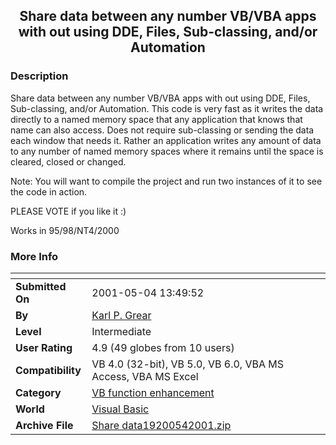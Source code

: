 ﻿<div align="center">

## Share data between any number VB/VBA apps with out using DDE, Files, Sub\-classing, and/or Automation


</div>

### Description

Share data between any number VB/VBA apps with out using DDE, Files, Sub-classing, and/or Automation. This code is very fast as it writes the data directly to a named memory space that any application that knows that name can also access. Does not require sub-classing or sending the data each window that needs it. Rather an application writes any amount of data to any number of named memory spaces where it remains until the space is cleared, closed or changed.

Note: You will want to compile the project and run two instances of it to see the code in action.

PLEASE VOTE if you like it :)

Works in 95/98/NT4/2000
 
### More Info
 


<span>             |<span>
---                |---
**Submitted On**   |2001-05-04 13:49:52
**By**             |[Karl P\. Grear](https://github.com/Planet-Source-Code/PSCIndex/blob/master/ByAuthor/karl-p-grear.md)
**Level**          |Intermediate
**User Rating**    |4.9 (49 globes from 10 users)
**Compatibility**  |VB 4\.0 \(32\-bit\), VB 5\.0, VB 6\.0, VBA MS Access, VBA MS Excel
**Category**       |[VB function enhancement](https://github.com/Planet-Source-Code/PSCIndex/blob/master/ByCategory/vb-function-enhancement__1-25.md)
**World**          |[Visual Basic](https://github.com/Planet-Source-Code/PSCIndex/blob/master/ByWorld/visual-basic.md)
**Archive File**   |[Share data19200542001\.zip](https://github.com/Planet-Source-Code/karl-p-grear-share-data-between-any-number-vb-vba-apps-with-out-using-dde-files-sub-classi__1-22908/archive/master.zip)








